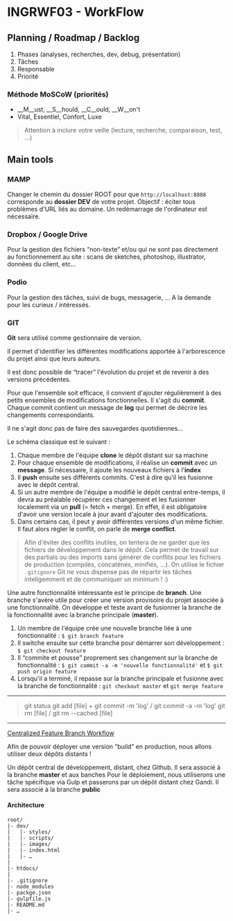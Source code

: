 # INGRWF03 - WorkFlow

## Planning / Roadmap / Backlog

1. Phases (analyses, recherches, dev, debug, présentation)
2. Tâches
3. Responsable
4. Priorité

### Méthode MoSCoW (priorités)

+ __M__ust, __S__hould, __C__ould, __W__on't
+ Vital, Essentiel, Confort, Luxe

> Attention à inclure votre veille (lecture, recherche, comparaison, test, …)

## Main tools

### MAMP

Changer le chemin du dossier ROOT pour que `http://localhost:8888` corresponde au __dossier DEV__ de votre projet.
Objectif : éciter tous problèmes d'URL liés au domaine.
Un redémarrage de l'ordinateur est nécessaire.


### Dropbox / Google Drive

Pour la gestion des fichiers “non-texte” et/ou qui ne sont pas directement au fonctionnement au site : scans de sketches, photoshop, illustrator, données du client, etc…


### Podio

Pour la gestion des tâches, suivi de bugs, messagerie, …
A la demande pour les curieux / intéressés.


### GIT

__Git__ sera utilisé comme gestionnaire de version.

Il permet d'identifier les différentes modifications apportée à l'arborescence du projet ainsi que leurs auteurs.

Il est donc possible de “tracer” l'évolution du projet et de revenir à des versions précédentes.

Pour que l'ensemble soit efficace, il convient d'ajouter régulièrement à des petits ensembles de modifications fonctionnelles. Il s'agit du __commit__.
Chaque commit contient un message de __log__ qui permet de décrire les changements correspondants.

Il ne s'agit donc pas de faire des sauvegardes quotidiennes…

Le schéma classique est le suivant :

1. Chaque membre de l'équipe __clone__ le dépôt distant sur sa machine
2. Pour chaque ensemble de modifications, il réalise un __commit__ avec un __message__. Si nécessaire, il ajoute les nouveaux fichiers à l'__index__
3. Il __push__ ensuite ses différents commits. C'est à dire qu'il les fusionne avec le dépôt central.
4. Si un autre membre de l'équipe a modifié le dépôt central entre-temps, il devra au préalable récupérer ces changement et les fusionner localement via un __pull__ (= fetch + merge). En effet, il est obligatoire d'avoir une version locale à jour avant d'ajouter des modifications.
5. Dans certains cas, il peut y avoir différentes versions d'un même fichier. Il faut alors règler le conflit, on parle de __merge conflict__.

> Afin d'éviter des conflits inutiles, on tentera de ne garder que les fichiers de développement dans le dépôt. Cela permet de travail sur des partials ou des imports sans générer de conflits pour les fichiers de production (compilés, concaténés, minifiés, …). On utilise le fichier `.gitignore`
> Git ne vous dispense pas de répartir les tâches inteligemment et de communiquer un minimum ! :)

Une autre fonctionnalité intéressante est le principe de __branch__.
Une branche s'avère utile pour créer une version provisoire du projet associée à une fonctionnalité. On développe et teste avant de fusionner la branche de la fonctionnalité avec la branche principale (__master__).

1. Un membre de l'équipe crée une nouvelle branche liée à une fonctionnalité : `$ git branch feature`
2. Il switche ensuite sur cette branche pour démarrer son développement : `$ git checkout feature`
3. Il “commite et pousse” proprement ses changement sur la branche de fonctionnalité : `$ git commit -a -m 'nouvelle fonctionnalité'` et `$ git push origin feature`
4. Lorsqu'il a terminé, il repasse sur la branche principale et fusionne avec la branche de fonctionnalité : `git checkout master` et `git merge feature`

-----

> git status
> git add [file] + git commit -m 'log' / git commit -a -m 'log'
> git rm [file] / git rm --cached [file] 

-----

[Centralized Feature Branch Workflow](https://www.atlassian.com/git/tutorials/comparing-workflows/centralized-workflow)

Afin de pouvoir déployer une version “build” en production, nous allons utiliser deux dépôts distants !

Un dépôt central de développement, distant, chez Github.
Il sera associé à la branche __master__ et aux banches __<features>__
Pour le déploiement, nous utiliserons une tâche spécifique via Gulp et passerons par un dépôt distant chez Gandi.
Il sera associé à la branche __public__

#### Architecture

```
root/
|- dev/
|   |- styles/
|   |- scripts/
|   |- images/
|   |- index.html
|   |- …
|
|- htdocs/
|
|- .gitignore
|- node_modules
|- packge.json
|- gulpfile.js
|- README.md
|- …
```

